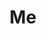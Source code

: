 ---
pid: pt29
title: Me
location_transcription: 
coordinates: "[-75.128785224856, 39.966158780378]"
zipcode: '10124'
gen_neighborhood: 
neighborhood: 
outside_phl: 'New York NY '
age: '7'
age_range: 6-13
instagram: 
image_file_name: pt_29.jpg
proposal_transcription: Liams
topic: Person,Youth
topic_summary: 0, 0
type: Other No Form
keywords_other: 
credit: Liams
image_labels: Figure standing on a pedestal
twitter: 
facebook: 
permalink: "/monuments/pt29/"
layout: item-page
---
